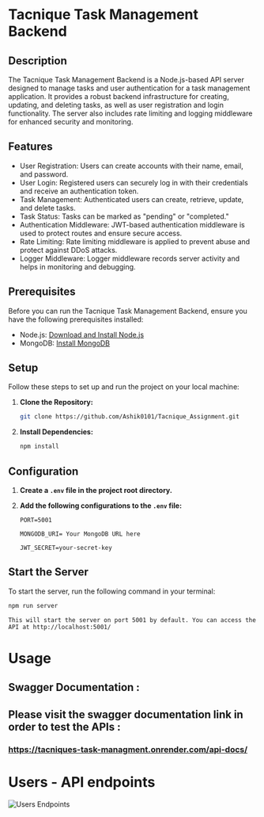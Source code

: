 # Tacnique Task Management Backend

## Description

The Tacnique Task Management Backend is a Node.js-based API server designed to manage tasks and user authentication for a task management application. It provides a robust backend infrastructure for creating, updating, and deleting tasks, as well as user registration and login functionality. The server also includes rate limiting and logging middleware for enhanced security and monitoring.

## Features

- User Registration: Users can create accounts with their name, email, and password.
- User Login: Registered users can securely log in with their credentials and receive an authentication token.
- Task Management: Authenticated users can create, retrieve, update, and delete tasks.
- Task Status: Tasks can be marked as "pending" or "completed."
- Authentication Middleware: JWT-based authentication middleware is used to protect routes and ensure secure access.
- Rate Limiting: Rate limiting middleware is applied to prevent abuse and protect against DDoS attacks.
- Logger Middleware: Logger middleware records server activity and helps in monitoring and debugging.

## Prerequisites

Before you can run the Tacnique Task Management Backend, ensure you have the following prerequisites installed:

- Node.js: [Download and Install Node.js](https://nodejs.org/)
- MongoDB: [Install MongoDB](https://docs.mongodb.com/manual/installation/)

## Setup

Follow these steps to set up and run the project on your local machine:

1. **Clone the Repository:**

   ```bash
   git clone https://github.com/Ashik0101/Tacnique_Assignment.git
   ```

2. **Install Dependencies:**

   ```bash
   npm install
   ```

## Configuration

1. **Create a `.env` file in the project root directory.**

2. **Add the following configurations to the `.env` file:**

   ```plaintext
   PORT=5001

   MONGODB_URI= Your MongoDB URL here

   JWT_SECRET=your-secret-key
   ```

## Start the Server

To start the server, run the following command in your terminal:

```bash
npm run server
```

```plaintext
This will start the server on port 5001 by default. You can access the API at http://localhost:5001/
```

# Usage

## Swagger Documentation :

## Please visit the swagger documentation link in order to test the APIs :

### https://tacniques-task-managment.onrender.com/api-docs/

# Users - API endpoints

![Users Endpoints](https://tacnique-swagger-documentation-screenshot.s3.amazonaws.com/Tacnique_screeenshot.png)
